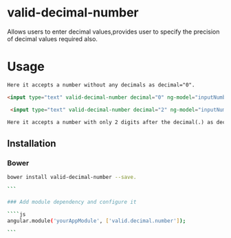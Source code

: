 # valid-decimal-number
Allows users to enter decimal values,provides user to specify the precision of decimal values required also.

# Usage

```html
Here it accepts a number without any decimals as decimal="0".

<input type="text" valid-decimal-number decimal="0" ng-model="inputNumberNoDecimal"/>

 <input type="text" valid-decimal-number decimal="2" ng-model="inputNumberTwoDecimal"/>

Here it accepts a number with only 2 digits after the decimal(.) as decimal="2".

``` 
    
## Installation
### Bower

````bash
bower install valid-decimal-number --save.

```

### Add module dependency and configure it

````js
angular.module('yourAppModule', ['valid.decimal.number']);

```
